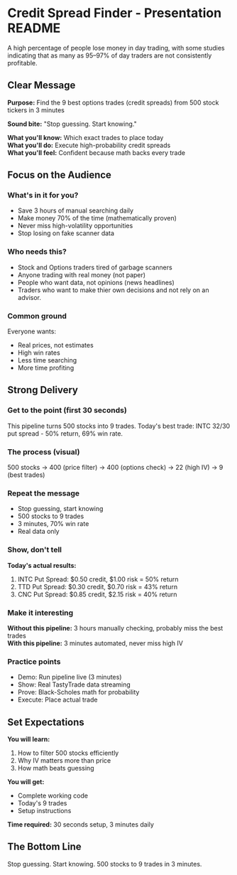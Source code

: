 # Credit Spread Finder - Presentation README

A high percentage of people lose money in day trading, with some studies indicating that as many as 95–97% of day traders are not consistently profitable. 



## Clear Message

**Purpose:** Find the 9 best options trades (credit spreads) from 500 stock tickers in 3 minutes

**Sound bite:** "Stop guessing. Start knowing."

**What you'll know:** Which exact trades to place today  
**What you'll do:** Execute high-probability credit spreads  
**What you'll feel:** Confident because math backs every trade

## Focus on the Audience

### What's in it for you?
- Save 3 hours of manual searching daily
- Make money 70% of the time (mathematically proven)
- Never miss high-volatility opportunities
- Stop losing on fake scanner data

### Who needs this?
- Stock and Options traders tired of garbage scanners
- Anyone trading with real money (not paper)
- People who want data, not opinions (news headlines)
- Traders who want to make thier own decisions and not rely on an advisor. 

### Common ground
Everyone wants:
- Real prices, not estimates
- High win rates
- Less time searching
- More time profiting

## Strong Delivery

### Get to the point (first 30 seconds)
This pipeline turns 500 stocks into 9 trades. Today's best trade: INTC $32/$30 put spread - 50% return, 69% win rate.

### The process (visual)
500 stocks → 400 (price filter) → 400 (options check) → 22 (high IV) → 9 (best trades)

### Repeat the message
- Stop guessing, start knowing
- 500 stocks to 9 trades
- 3 minutes, 70% win rate
- Real data only

### Show, don't tell
**Today's actual results:**
1. INTC Put Spread: $0.50 credit, $1.00 risk = 50% return
2. TTD Put Spread: $0.30 credit, $0.70 risk = 43% return  
3. CNC Put Spread: $0.85 credit, $2.15 risk = 40% return

### Make it interesting
**Without this pipeline:** 3 hours manually checking, probably miss the best trades  
**With this pipeline:** 3 minutes automated, never miss high IV

### Practice points
- Demo: Run pipeline live (3 minutes)
- Show: Real TastyTrade data streaming
- Prove: Black-Scholes math for probability
- Execute: Place actual trade

## Set Expectations

**You will learn:**
1. How to filter 500 stocks efficiently
2. Why IV matters more than price
3. How math beats guessing

**You will get:**
- Complete working code
- Today's 9 trades
- Setup instructions

**Time required:** 30 seconds setup, 3 minutes daily

## The Bottom Line
Stop guessing. Start knowing. 500 stocks to 9 trades in 3 minutes.
